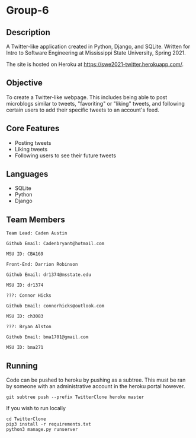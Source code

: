 # Group-6
Description
-----------------
A Twitter-like application created in Python, Django, and SQLite. Written for Intro to Software Engineering at Mississippi State University, Spring 2021.

The site is hosted on Heroku at https://swe2021-twitter.herokuapp.com/. 

Objective
-----------------
To create a Twitter-like webpage. This includes being able to post microblogs similar to tweets, "favoriting" or "liking" tweets, and following certain users to add their specific tweets to an account's feed.

Core Features
-----------------
* Posting tweets
* Liking tweets
* Following users to see their future tweets

Languages
-----------------
* SQLite
* Python
* Django

Team Members
---------------
```
Team Lead: Caden Austin

Github Email: Cadenbryant@hotmail.com

MSU ID: CBA169 
```
```
Front-End: Darrion Robinson

Github Email: dr1374@msstate.edu

MSU ID: dr1374
```
```
???: Connor Hicks

Github Email: connorhicks@outlook.com

MSU ID: ch3083 
```
```
???: Bryan Alston

Github Email: bma1701@gmail.com

MSU ID: bma271
```

Running
---------------
Code can be pushed to heroku by pushing as a subtree. This must be ran by someone with an administrative account in the heroku portal however.
```
git subtree push --prefix TwitterClone heroku master
```
If you wish to run locally
```
cd TwitterClone
pip3 install -r requirements.txt
python3 manage.py runserver
```
